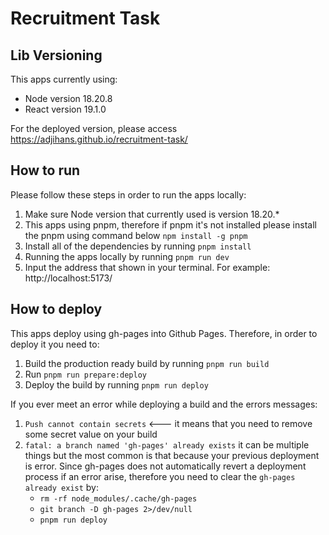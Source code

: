 # Recruitment Task

## Lib Versioning

This apps currently using:

- Node version 18.20.8
- React version 19.1.0

For the deployed version, please access https://adjihans.github.io/recruitment-task/

## How to run

Please follow these steps in order to run the apps locally:

1. Make sure Node version that currently used is version 18.20.\*
2. This apps using pnpm, therefore if pnpm it's not installed please install the pnpm using command below
   `npm install -g pnpm`
3. Install all of the dependencies by running `pnpm install`
4. Running the apps locally by running `pnpm run dev`
5. Input the address that shown in your terminal. For example: http://localhost:5173/

## How to deploy

This apps deploy using gh-pages into Github Pages. Therefore, in order to deploy it you need to:

1. Build the production ready build by running `pnpm run build`
2. Run `pnpm run prepare:deploy`
3. Deploy the build by running `pnpm run deploy`

If you ever meet an error while deploying a build and the errors messages:

1. `Push cannot contain secrets` <--- it means that you need to remove some secret value on your build
2. `fatal: a branch named 'gh-pages' already exists` it can be multiple things but the most common is that because your previous deployment is error. Since gh-pages does not automatically revert a deployment process if an error arise, therefore you need to clear the `gh-pages already exist` by:
   - `rm -rf node_modules/.cache/gh-pages`
   - `git branch -D gh-pages 2>/dev/null`
   - `pnpm run deploy`
